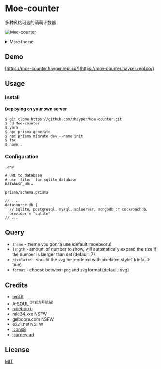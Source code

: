 # Moe-counter

多种风格可选的萌萌计数器

![Moe-counter](https://moe-counter.hayper.repl.co/count/Moe-counter.github)

<details>
<summary>More theme</summary>

##### asoul

![asoul](https://moe-counter.hayper.repl.co/count/demo?theme=asoul)

##### moebooru

![moebooru](https://moe-counter.hayper.repl.co/count/demo?theme=moebooru)

##### rule34

![Rule34](https://moe-counter.hayper.repl.co/count/demo?theme=rule34)

##### gelbooru

![Gelbooru](https://moe-counter.hayper.repl.co/count/demo?theme=gelbooru)

##### e621

![e621](https://moe-counter.hayper.repl.co/count/demo?theme=e621)

  <details>
    <summary>NSFW</summary>

##### moebooru-h

##### gelbooru-h

  </details>
</details>

## Demo

[https://moe-counter.hayper.repl.co/](https://moe-counter.hayper.repl.co/)

## Usage

### Install

#### Deploying on your own server

```shell
$ git clone https://github.com/xhayper/Moe-counter.git
$ cd Moe-counter
$ yarn
$ npx prisma generate
$ npx prisma migrate dev --name init
$ tsc
$ node .
```

### Configuration

`.env`

```env
# URL to database
# use `file:` for sqlite database
DATABASE_URL=
```

`prisma/schema.prisma`

```prisma
// ...
datasource db {
  // sqlite, postgresql, mysql, sqlserver, mongodb or cockroachdb.
  provider = "sqlite"
// ...
```

## Query

- `theme` - theme you gonna use (default: moebooru)
- `length` - amount of number to show, will automatically expand the size if the number is laerger than set (default: 7)
- `pixelated` - should the svg be rendered with pixelated style? (default: true)
- `format` - choose between `png` and `svg` format (default: svg)

## Credits

- [repl.it](https://repl.it/)
- [A-SOUL](https://www.asoulworld.com/) <sup>(非官方导航站)</sup>
- [moebooru](https://github.com/moebooru/moebooru)
- rule34.xxx NSFW
- gelbooru.com NSFW
- e621.net NSFW
- [Icons8](https://icons8.com/icons/set/star)
- [journey-ad](https://github.com/journey-ad/)

## License

[MIT](LICENSE)
